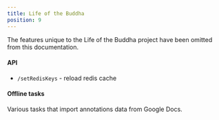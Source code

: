 ```yaml
---
title: Life of the Buddha
position: 9
---
```


The features unique to the Life of the Buddha project have been omitted from this
documentation.

#### API
* `/setRedisKeys` - reload redis cache

#### Offline tasks
Various tasks that import annotations data from Google Docs.
